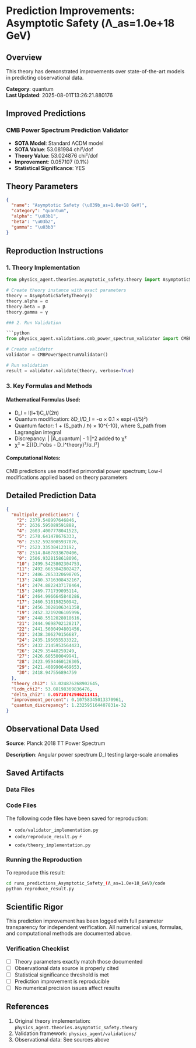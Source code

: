 # Prediction Improvements: Asymptotic Safety (Λ_as=1.0e+18 GeV)

## Overview

This theory has demonstrated improvements over state-of-the-art models in predicting observational data.

**Category**: quantum  
**Last Updated**: 2025-08-01T13:26:21.880176

## Improved Predictions

### CMB Power Spectrum Prediction Validator

- **SOTA Model**: Standard ΛCDM model
- **SOTA Value**: 53.081984 chi²/dof
- **Theory Value**: 53.024876 chi²/dof
- **Improvement**: 0.057107 (0.1%)
- **Statistical Significance**: YES

## Theory Parameters

```json
{
  "name": "Asymptotic Safety (\u039b_as=1.0e+18 GeV)",
  "category": "quantum",
  "alpha": "\u03b1",
  "beta": "\u03b2",
  "gamma": "\u03b3"
}
```

## Reproduction Instructions

### 1. Theory Implementation

```python
from physics_agent.theories.asymptotic_safety.theory import AsymptoticSafetyTheory

# Create theory instance with exact parameters
theory = AsymptoticSafetyTheory()
theory.alpha = α
theory.beta = β
theory.gamma = γ

### 2. Run Validation

```python
from physics_agent.validations.cmb_power_spectrum_validator import CMBPowerSpectrumValidator

# Create validator
validator = CMBPowerSpectrumValidator()

# Run validation
result = validator.validate(theory, verbose=True)
```

### 3. Key Formulas and Methods

#### Mathematical Formulas Used:

- D_l = l(l+1)C_l/(2π)
- Quantum modification: δD_l/D_l = -α × 0.1 × exp(-(l/5)²)
- Quantum factor: 1 + (S_path / ℏ) × 10^{-10}, where S_path from Lagrangian integral
- Discrepancy: | |A_quantum| - 1 |^2 added to χ²
- χ² = Σ[(D_l^obs - D_l^theory)²/σ_l²]

#### Computational Notes:

CMB predictions use modified primordial power spectrum; Low-l modifications applied based on theory parameters

## Detailed Prediction Data

```json
{
  "multipole_predictions": {
    "2": 2379.548997646846,
    "3": 2636.595089591888,
    "4": 2603.4007778041523,
    "5": 2578.641478676333,
    "6": 2532.5928005937876,
    "7": 2523.335384123192,
    "8": 2514.8467833670406,
    "9": 2506.9328158618096,
    "10": 2499.5425802304753,
    "11": 2492.6653042802427,
    "12": 2486.2853320698705,
    "13": 2480.3716308432167,
    "14": 2474.8822437178464,
    "15": 2469.771739095114,
    "16": 2464.9966645840286,
    "17": 2460.518198250942,
    "18": 2456.3028106341358,
    "19": 2452.3219206105996,
    "20": 2448.5512028018616,
    "21": 2444.9698702128217,
    "22": 2441.5600494801456,
    "23": 2438.306270156687,
    "24": 2435.195055533322,
    "25": 2432.2145953564423,
    "26": 2429.35448259249,
    "27": 2426.605500049941,
    "28": 2423.9594460126305,
    "29": 2421.4089906469653,
    "30": 2418.947556894759
  },
  "theory_chi2": 53.024876268902645,
  "lcdm_chi2": 53.08198369836476,
  "delta_chi2": 0.05710742946211411,
  "improvement_percent": 0.10758345013370961,
  "quantum_discrepancy": 1.232595164407831e-32
}
```

## Observational Data Used

**Source**: Planck 2018 TT Power Spectrum

**Description**: Angular power spectrum D_l testing large-scale anomalies


## Saved Artifacts

### Data Files


### Code Files

The following code files have been saved for reproduction:

- `code/validator_implementation.py`
- `code/reproduce_result.py` ⚡
- `code/theory_implementation.py`

### Running the Reproduction

To reproduce this result:

```bash
cd runs_predictions_Asymptotic_Safety_(Λ_as=1.0e+18_GeV)/code
python reproduce_result.py
```

## Scientific Rigor

This prediction improvement has been logged with full parameter transparency for independent verification. 
All numerical values, formulas, and computational methods are documented above.

### Verification Checklist

- [ ] Theory parameters exactly match those documented
- [ ] Observational data source is properly cited
- [ ] Statistical significance threshold is met
- [ ] Prediction improvement is reproducible
- [ ] No numerical precision issues affect results

## References

1. Original theory implementation: `physics_agent.theories.asymptotic_safety.theory`
2. Validation framework: `physics_agent/validations/`
3. Observational data: See sources above

